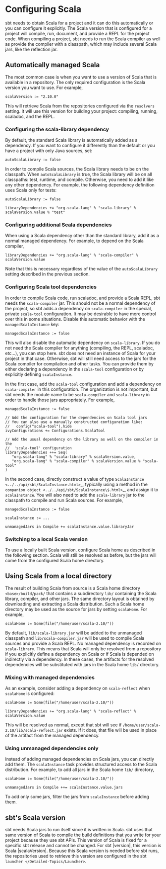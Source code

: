 Configuring Scala
=================

sbt needs to obtain Scala for a project and it can do this automatically
or you can configure it explicitly. The Scala version that is configured
for a project will compile, run, document, and provide a REPL for the
project code. When compiling a project, sbt needs to run the Scala
compiler as well as provide the compiler with a classpath, which may
include several Scala jars, like the reflection jar.

Automatically managed Scala
---------------------------

The most common case is when you want to use a version of Scala that is
available in a repository. The only required configuration is the Scala
version you want to use. For example,

    scalaVersion := "2.10.0"

This will retrieve Scala from the repositories configured via the
`resolvers` setting. It will use this version for building your project:
compiling, running, scaladoc, and the REPL.

### Configuring the scala-library dependency

By default, the standard Scala library is automatically added as a
dependency. If you want to configure it differently than the default or
you have a project with only Java sources, set:

    autoScalaLibrary := false

In order to compile Scala sources, the Scala library needs to be on the
classpath. When `autoScalaLibrary` is true, the Scala library will be on
all classpaths: test, runtime, and compile. Otherwise, you need to add
it like any other dependency. For example, the following dependency
definition uses Scala only for tests:

    autoScalaLibrary := false

    libraryDependencies += "org.scala-lang" % "scala-library" % scalaVersion.value % "test"

### Configuring additional Scala dependencies

When using a Scala dependency other than the standard library, add it as
a normal managed dependency. For example, to depend on the Scala
compiler,

    libraryDependencies += "org.scala-lang" % "scala-compiler" % scalaVersion.value

Note that this is necessary regardless of the value of the
`autoScalaLibrary` setting described in the previous section.

### Configuring Scala tool dependencies

In order to compile Scala code, run scaladoc, and provide a Scala REPL,
sbt needs the `scala-compiler` jar. This should not be a normal
dependency of the project, so sbt adds a dependency on `scala-compiler`
in the special, private `scala-tool` configuration. It may be desirable
to have more control over this in some situations. Disable this
automatic behavior with the `managedScalaInstance` key:

    managedScalaInstance := false

This will also disable the automatic dependency on `scala-library`. If
you do not need the Scala compiler for anything (compiling, the REPL,
scaladoc, etc...), you can stop here. sbt does not need an instance of
Scala for your project in that case. Otherwise, sbt will still need
access to the jars for the Scala compiler for compilation and other
tasks. You can provide them by either declaring a dependency in the
`scala-tool` configuration or by explicitly defining `scalaInstance`.

In the first case, add the `scala-tool` configuration and add a
dependency on `scala-compiler` in this configuration. The organization
is not important, but sbt needs the module name to be `scala-compiler`
and `scala-library` in order to handle those jars appropriately. For
example,

    managedScalaInstance := false

    // Add the configuration for the dependencies on Scala tool jars
    // You can also use a manually constructed configuration like:
    //   config("scala-tool").hide
    ivyConfigurations += Configurations.ScalaTool

    // Add the usual dependency on the library as well on the compiler in the
    //  'scala-tool' configuration
    libraryDependencies ++= Seq(
       "org.scala-lang" % "scala-library" % scalaVersion.value,
       "org.scala-lang" % "scala-compiler" % scalaVersion.value % "scala-tool"
    )

In the second case, directly construct a value of type
`ScalaInstance <../../api/sbt/ScalaInstance.html>`\_, typically using a
method in the `companion object <../../api/sbt/ScalaInstance\$.html>`\_,
and assign it to `scalaInstance`. You will also need to add the
`scala-library` jar to the classpath to compile and run Scala sources.
For example,

    managedScalaInstance := false

    scalaInstance := ...

    unmanagedJars in Compile += scalaInstance.value.libraryJar

### Switching to a local Scala version

To use a locally built Scala version, configure Scala home as described
in the following section. Scala will still be resolved as before, but
the jars will come from the configured Scala home directory.

Using Scala from a local directory
----------------------------------

The result of building Scala from source is a Scala home directory
`<base>/build/pack/` that contains a subdirectory `lib/` containing the
Scala library, compiler, and other jars. The same directory layout is
obtained by downloading and extracting a Scala distribution. Such a
Scala home directory may be used as the source for jars by setting
`scalaHome`. For example,

    scalaHome := Some(file("/home/user/scala-2.10/"))

By default, `lib/scala-library.jar` will be added to the unmanaged
classpath and `lib/scala-compiler.jar` will be used to compile Scala
sources and provide a Scala REPL. No managed dependency is recorded on
`scala-library`. This means that Scala will only be resolved from a
repository if you explicitly define a dependency on Scala or if Scala is
depended on indirectly via a dependency. In these cases, the artifacts
for the resolved dependencies will be substituted with jars in the Scala
home `lib/` directory.

### Mixing with managed dependencies

As an example, consider adding a dependency on `scala-reflect` when
`scalaHome` is configured:

    scalaHome := Some(file("/home/user/scala-2.10/"))

    libraryDependencies += "org.scala-lang" % "scala-reflect" % scalaVersion.value

This will be resolved as normal, except that sbt will see if
`/home/user/scala-2.10/lib/scala-reflect.jar` exists. If it does, that
file will be used in place of the artifact from the managed dependency.

### Using unmanaged dependencies only

Instead of adding managed dependencies on Scala jars, you can directly
add them. The `scalaInstance` task provides structured access to the
Scala distribution. For example, to add all jars in the Scala home
`lib/` directory,

    scalaHome := Some(file("/home/user/scala-2.10/"))

    unmanagedJars in Compile ++= scalaInstance.value.jars

To add only some jars, filter the jars from `scalaInstance` before
adding them.

sbt's Scala version
-------------------

sbt needs Scala jars to run itself since it is written in Scala. sbt
uses that same version of Scala to compile the build definitions that
you write for your project because they use sbt APIs. This version of
Scala is fixed for a specific sbt release and cannot be changed. For sbt
|version|, this version is Scala |scalaVersion|. Because this Scala
version is needed before sbt runs, the repositories used to retrieve
this version are configured in the sbt
`launcher </Detailed-Topics/Launcher>`.
